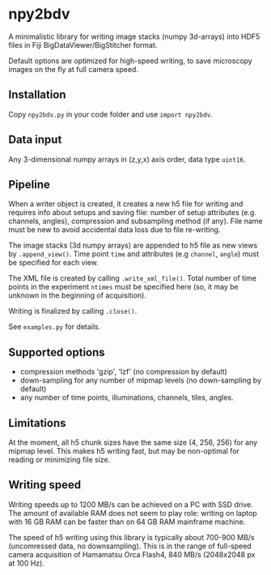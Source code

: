 # npy2bdv
 A minimalistic library for writing image stacks (numpy 3d-arrays) into HDF5 files in 
 Fiji BigDataViewer/BigStitcher format.
 
 Default options are optimized for high-speed writing, 
 to save microscopy images on the fly at full camera speed.
 
 ## Installation
 Copy `npy2bdv.py` in your code folder and use `import npy2bdv`.
 
 ## Data input
 Any 3-dimensional numpy arrays in (z,y,x) axis order, 
 data type `uint16`.
 
 ## Pipeline
 When a writer object is created, it creates a new h5 file for writing 
 and requires info about setups and saving file: 
 number of setup attributes (e.g. channels, angles), compression and subsampling method (if any). 
 File name must be new to avoid accidental data loss due to file re-writing.
 
 The image stacks (3d numpy arrays) are appended to h5 file 
 as new views by `.append_view()`. 
 Time point `time` and attributes (e.g `channel`, `angle`) must be specified 
 for each view.
 
 The XML file is created by calling `.write_xml_file()`.
 Total number of time points in the experiment `ntimes` 
 must be specified here (so, it may be unknown in the beginning of acquisition).
  
 Writing is finalized by calling `.close()`.
 
 See `examples.py` for details.
 
 ## Supported options
 * compression methods 'gzip', 'lzf' (no compression by default)
 * down-sampling for any number of mipmap levels (no down-sampling by default)
 * any number of time points, illuminations, channels, tiles, angles.
 
 ## Limitations
 At the moment, all h5 chunk sizes have the same size 
 (4, 256, 256) for any mipmap level. 
 This makes h5 writing fast, but may be non-optimal for reading 
 or minimizing file size.
 
 ## Writing speed
Writing speeds up to 1200 MB/s can be achieved on a PC with SSD drive. 
The amount of available RAM does not seem to play role: 
writing on laptop with 16 GB RAM can be faster than on 64 GB RAM mainframe machine.

The speed of h5 writing using this library is typically about 700-900 MB/s 
(uncomressed data, no downsampling). This is in the range of full-speed camera acquisition 
of Hamamatsu Orca Flash4, 840 MB/s (2048x2048 px at 100 Hz).
